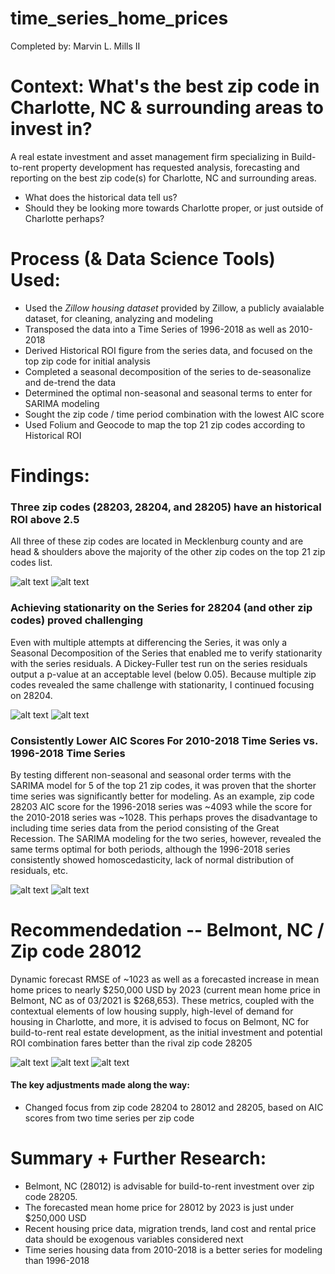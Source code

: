 # time_series_home_prices

Completed by: Marvin L. Mills II

#  Context: What's the best zip code in Charlotte, NC & surrounding areas to invest in? 

A real estate investment and asset management firm specializing in Build-to-rent property development has requested analysis, forecasting and reporting on the best zip code(s) for Charlotte, NC and surrounding areas.


<ul>
    <li>What does the historical data tell us?</li>
    <li>Should they be looking more towards Charlotte proper, or just outside of Charlotte perhaps?</li>
</ul>


# Process (& Data Science Tools) Used:


<ul>
    <li>Used the <i>Zillow housing dataset</i> provided by Zillow, a publicly avaialable dataset, for cleaning, analyzing and modeling</li>
    <li>Transposed the data into a Time Series of 1996-2018 as well as 2010-2018</li>
    <li>Derived Historical ROI figure from the series data, and focused on the top zip code for initial analysis</li>
    <li>Completed a seasonal decomposition of the series to de-seasonalize and de-trend the data</li>
    <li>Determined the optimal non-seasonal and seasonal terms to enter for SARIMA modeling</li>
    <li>Sought the zip code / time period combination with the lowest AIC score</li>
    <li>Used Folium and Geocode to map the top 21 zip codes according to Historical ROI</li>
</ul>


# Findings:


### Three zip codes (28203, 28204, and 28205) have an historical ROI above 2.5

All three of these zip codes are located in Mecklenburg county and are head & shoulders above the majority of the other zip codes on the top 21 zip codes list.

![alt text](https://github.com/emel333/time_series_home_prices/blob/main/Graphics/charlotte-and-surrounding-hroi.JPG "Historical ROI Top 21 Zip Codes In Charlotte, NC and Surrounding Areas")
![alt text](https://github.com/emel333/time_series_home_prices/blob/main/Graphics/charlotte-zips-map.JPG "Top 21 Zip Codes Plotted On Map")



### Achieving stationarity on the Series for 28204 (and other zip codes) proved challenging

Even with multiple attempts at differencing the Series, it was only a Seasonal Decomposition of the Series that enabled me to verify stationarity with the series residuals. A Dickey-Fuller test run on the series residuals output a p-value at an acceptable level (below 0.05). Because multiple zip codes revealed the same challenge with stationarity, I continued focusing on 28204.

![alt text](https://github.com/emel333/time_series_home_prices/blob/main/Graphics/differencing-onelag-28204.JPG "Zip Code 28204: One Difference")
![alt text](https://github.com/emel333/time_series_home_prices/blob/main/Graphics/seasdecom-28204.JPG "Zip Code 28204: After Seasonal Decomposition")



### Consistently Lower AIC Scores For 2010-2018 Time Series vs. 1996-2018 Time Series

By testing different non-seasonal and seasonal order terms with the SARIMA model for 5 of the top 21 zip codes, it was proven that the shorter time series was significantly better for modeling. As an example, zip code 28203 AIC score for the 1996-2018 series was ~4093 while the score for the 2010-2018 series was ~1028. This perhaps proves the disadvantage to including time series data from the period consisting of the Great Recession. The SARIMA modeling for the two series, however, revealed the same terms optimal for both periods, although the 1996-2018 series consistently showed homoscedasticity, lack of normal distribution of residuals, etc.


![alt text](https://github.com/emel333/time_series_home_prices/blob/main/Graphics/shorter-series-modeling-sarimax-vis.JPG "SARIMA Model Verification Results: Residuals + Histogram For Series 2010-2018")
![alt text](https://github.com/emel333/time_series_home_prices/blob/main/Graphics/longer-series-modeling-sarimax-vis.JPG "SARIMA Model Verification Results: Residuals + Histogram For Series 1996-2018")



# Recommendedation -- Belmont, NC / Zip code 28012

Dynamic forecast RMSE of ~1023 as well as a forecasted increase in mean home prices to nearly $250,000 USD by 2023 (current mean home price in Belmont, NC as of 03/2021 is $268,653). These metrics, coupled with the contextual elements of low housing supply, high-level of demand for housing in Charlotte, and more, it is advised to focus on Belmont, NC for build-to-rent real estate development, as the initial investment and potential ROI combination fares better than the rival zip code 28205

![alt text](https://github.com/emel333/time_series_home_prices/blob/main/Graphics/dynamic-28012.JPG "Dynamic Forecast: 28012")
![alt text](https://github.com/emel333/time_series_home_prices/blob/main/Graphics/RMSE-28012-DYNAMIC.JPG "RMSE Score For Dynamic Forecast: 28012")
![alt text](https://github.com/emel333/time_series_home_prices/blob/main/Graphics/28012-final-forecast.JPG "Zip Code28012: Forecast (2018-2023)")


#### The key adjustments made along the way:

<ul>
    <li>Changed focus from zip code 28204 to 28012 and 28205, based on AIC scores from two time series per zip code</li>
</ul>



# Summary + Further Research:


<ul>
    <li>Belmont, NC (28012) is advisable for build-to-rent investment over zip code 28205. </li>
    <li>The forecasted mean home price for 28012 by 2023 is just under $250,000 USD</li>
    <li>Recent housing price data, migration trends, land cost and rental price data should be exogenous variables considered next</li>
    <li>Time series housing data from 2010-2018 is a better series for modeling than 1996-2018</li>
</ul>